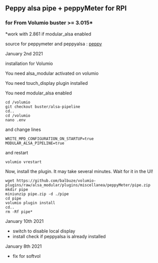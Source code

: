 ## Peppy alsa pipe + peppyMeter for RPI

### for From Volumio buster >= 3.015* 

*work with 2.861 if modular_alsa enabled

source for peppymeter and peppyalsa : [peppy](https://github.com/project-owner)

January 2nd 2021

installation for Volumio

You need alsa_modular activated on volumio

You need touch_display plugin installed



You need modular_alsa enabled
```
cd /volumio
git checkout buster/alsa-pipeline
cd..
cd /volumio
nano .env
```
and change lines
```
WRITE_MPD_CONFIGURATION_ON_STARTUP=true
MODULAR_ALSA_PIPELINE=true
```
and restart
```
volumio vrestart
```

Now, install the plugin. It may take several minutes. Wait for it in the UI!


```
wget https://github.com/balbuze/volumio-plugins/raw/alsa_modular/plugins/miscellanea/peppyMeter/pipe.zip
mkdir pipe
miniunzip pipe.zip -d ./pipe
cd pipe
volumio plugin install
cd..
rm -Rf pipe*
```

January 10th 2021

- switch to disable local display
- install check if peppyalsa is already installed

January 8th 2021

- fix for softvol
